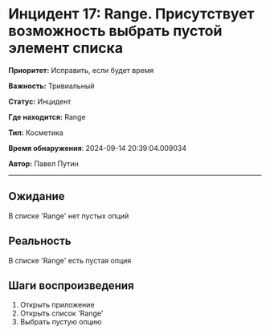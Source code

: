 # Инцидент 17: Range. Присутствует возможность выбрать пустой элемент списка

**Приоритет:** Исправить, если будет время

**Важность:** Тривиальный

**Статус:** Инцидент

**Где находится:** Range

**Тип:** Косметика

**Время обнаружения**: 2024-09-14 20:39:04.009034

**Автор:** Павел Путин

--------------------

## Ожидание

В списке 'Range' нет пустых опций

## Реальность

В списке 'Range' есть пустая опция

## Шаги воспроизведения

1. Открыть приложение
2. Открыть список 'Range'
3. Выбрать пустую опцию


